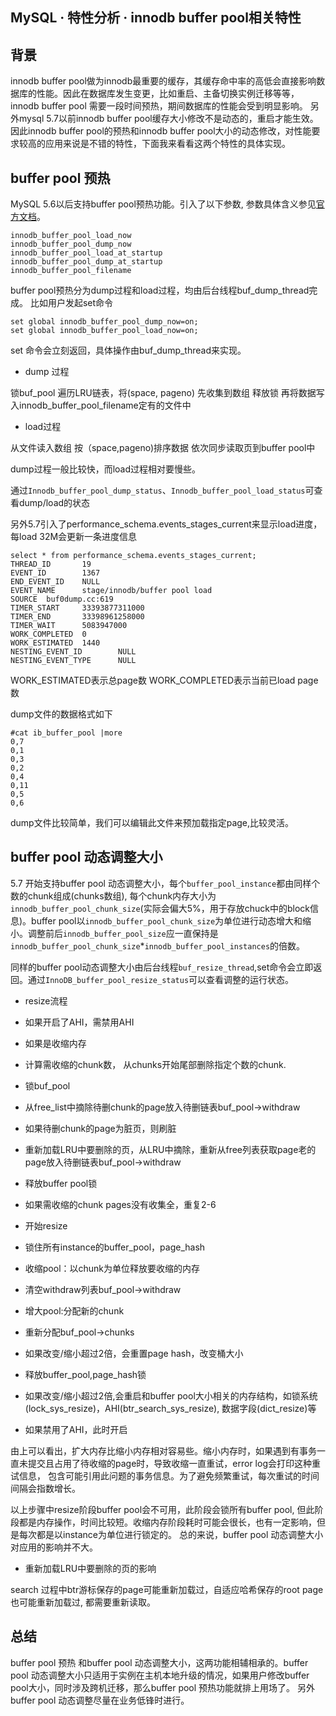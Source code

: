 ## MySQL · 特性分析 · innodb buffer pool相关特性


    
## 背景

innodb buffer pool做为innodb最重要的缓存，其缓存命中率的高低会直接影响数据库的性能。因此在数据库发生变更，比如重启、主备切换实例迁移等等，innodb buffer pool 需要一段时间预热，期间数据库的性能会受到明显影响。
另外mysql 5.7以前innodb buffer pool缓存大小修改不是动态的，重启才能生效。因此innodb buffer pool的预热和innodb buffer pool大小的动态修改，对性能要求较高的应用来说是不错的特性，下面我来看看这两个特性的具体实现。  

## buffer pool 预热

MySQL 5.6以后支持buffer pool预热功能。引入了以下参数, 参数具体含义参见[官方文档][0]。  

```LANG
innodb_buffer_pool_load_now
innodb_buffer_pool_dump_now
innodb_buffer_pool_load_at_startup
innodb_buffer_pool_dump_at_startup
innodb_buffer_pool_filename

```

buffer pool预热分为dump过程和load过程，均由后台线程buf_dump_thread完成。
比如用户发起set命令  

```LANG
set global innodb_buffer_pool_dump_now=on;
set global innodb_buffer_pool_load_now=on;

```

set 命令会立刻返回，具体操作由buf_dump_thread来实现。  


* dump 过程  


锁buf_pool
遍历LRU链表，将(space, pageno) 先收集到数组
释放锁
再将数据写入innodb_buffer_pool_filename定有的文件中  

  
* load过程  


从文件读入数组
按（space,pageno)排序数据
依次同步读取页到buffer pool中  



dump过程一般比较快，而load过程相对要慢些。  


通过`Innodb_buffer_pool_dump_status`、`Innodb_buffer_pool_load_status`可查看dump/load的状态  


另外5.7引入了performance_schema.events_stages_current来显示load进度，每load 32M会更新一条进度信息  

```LANG
select * from performance_schema.events_stages_current;
THREAD_ID       19
EVENT_ID        1367
END_EVENT_ID    NULL
EVENT_NAME      stage/innodb/buffer pool load
SOURCE  buf0dump.cc:619
TIMER_START     33393877311000
TIMER_END       33398961258000
TIMER_WAIT      5083947000
WORK_COMPLETED  0
WORK_ESTIMATED  1440
NESTING_EVENT_ID        NULL
NESTING_EVENT_TYPE      NULL

```

WORK_ESTIMATED表示总page数
WORK_COMPLETED表示当前已load page数  


dump文件的数据格式如下  

```LANG
#cat ib_buffer_pool |more
0,7
0,1
0,3
0,2
0,4
0,11
0,5
0,6

```


dump文件比较简单，我们可以编辑此文件来预加载指定page,比较灵活。  

## buffer pool 动态调整大小

5.7 开始支持buffer pool 动态调整大小，每个`buffer_pool_instance`都由同样个数的chunk组成(chunks数组), 每个chunk内存大小为`innodb_buffer_pool_chunk_size`(实际会偏大5%，用于存放chuck中的block信息)。buffer pool以`innodb_buffer_pool_chunk_size`为单位进行动态增大和缩小。调整前后`innodb_buffer_pool_size`应一直保持是`innodb_buffer_pool_chunk_size`*`innodb_buffer_pool_instances`的倍数。  


同样的buffer pool动态调整大小由后台线程`buf_resize_thread`,set命令会立即返回。通过`InnoDB_buffer_pool_resize_status`可以查看调整的运行状态。  


* resize流程  


* 如果开启了AHI，需禁用AHI  

      
* 如果是收缩内存
      

* 计算需收缩的chunk数， 从chunks开始尾部删除指定个数的chunk.
* 锁buf_pool
* 从free_list中摘除待删chunk的page放入待删链表buf_pool->withdraw
* 如果待删chunk的page为脏页，则刷脏
* 重新加载LRU中要删除的页，从LRU中摘除，重新从free列表获取page老的page放入待删链表buf_pool->withdraw
* 释放buffer pool锁
* 如果需收缩的chunk pages没有收集全，重复2-6
        

      
* 开始resize
      

* 锁住所有instance的buffer_pool，page_hash
* 收缩pool：以chunk为单位释放要收缩的内存
* 清空withdraw列表buf_pool->withdraw
* 增大pool:分配新的chunk
* 重新分配buf_pool->chunks
* 如果改变/缩小超过2倍，会重置page hash，改变桶大小
* 释放buffer_pool,page_hash锁
* 如果改变/缩小超过2倍,会重启和buffer pool大小相关的内存结构，如锁系统(lock_sys_resize)，AHI(btr_search_sys_resize), 数据字段(dict_resize)等
        

      
* 如果禁用了AHI，此时开启
    



由上可以看出，扩大内存比缩小内存相对容易些。缩小内存时，如果遇到有事务一直未提交且占用了待收缩的page时，导致收缩一直重试，error log会打印这种重试信息，
包含可能引用此问题的事务信息。为了避免频繁重试，每次重试的时间间隔会指数增长。  


以上步骤中resize阶段buffer pool会不可用，此阶段会锁所有buffer pool, 但此阶段都是内存操作，时间比较短。收缩内存阶段耗时可能会很长，也有一定影响，但是每次都是以instance为单位进行锁定的。
总的来说，buffer pool 动态调整大小对应用的影响并不大。  


* 重新加载LRU中要删除的页的影响  


search 过程中btr游标保存的page可能重新加载过，自适应哈希保存的root page也可能重新加载过, 都需要重新读取。  


## 总结

buffer pool 预热 和buffer pool 动态调整大小，这两功能相辅相承的。buffer pool 动态调整大小只适用于实例在主机本地升级的情况，如果用户修改buffer pool大小，同时涉及跨机迁移，那么buffer pool 预热功能就排上用场了。
另外buffer pool 动态调整尽量在业务低锋时进行。  


[0]: http://dev.mysql.com/doc/refman/5.6/en/mysqld-option-tables.html